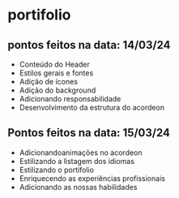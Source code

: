 # portifolio

## pontos feitos na data: 14/03/24
- Conteúdo do Header
- Estilos gerais e fontes
- Adição de ícones
- Adição do background
- Adicionando responsabilidade
- Desenvolvimento da estrutura do acordeon

## Pontos feitos na data: 15/03/24
- Adicionandoanimações no acordeon
- Estilizando a listagem dos idiomas
- Estilizando o portifolio
- Enriquecendo as experiências profissionais
- Adicionando as nossas habilidades